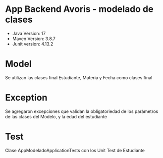 # App Backend Avoris - modelado de clases
 - Java Version: 17
 - Maven Version: 3.8.7
 - Junit version: 4.13.2

# Model
 Se utilizan las clases final Estudiante, Materia y Fecha como clases final
 
# Exception
 Se agregaron excepciones que validan la obligatoriedad de los parámetros de las clases del Modelo, y la edad del estudiante
 
# Test
 Clase AppModeladoApplicationTests con los Unit Test de Estudiante
